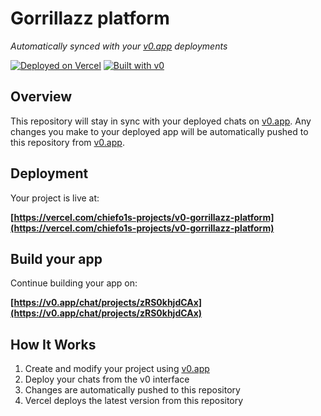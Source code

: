 # Gorrillazz platform

*Automatically synced with your [v0.app](https://v0.app) deployments*

[![Deployed on Vercel](https://img.shields.io/badge/Deployed%20on-Vercel-black?style=for-the-badge&logo=vercel)](https://vercel.com/chiefo1s-projects/v0-gorrillazz-platform)
[![Built with v0](https://img.shields.io/badge/Built%20with-v0.app-black?style=for-the-badge)](https://v0.app/chat/projects/zRS0khjdCAx)

## Overview

This repository will stay in sync with your deployed chats on [v0.app](https://v0.app).
Any changes you make to your deployed app will be automatically pushed to this repository from [v0.app](https://v0.app).

## Deployment

Your project is live at:

**[https://vercel.com/chiefo1s-projects/v0-gorrillazz-platform](https://vercel.com/chiefo1s-projects/v0-gorrillazz-platform)**

## Build your app

Continue building your app on:

**[https://v0.app/chat/projects/zRS0khjdCAx](https://v0.app/chat/projects/zRS0khjdCAx)**

## How It Works

1. Create and modify your project using [v0.app](https://v0.app)
2. Deploy your chats from the v0 interface
3. Changes are automatically pushed to this repository
4. Vercel deploys the latest version from this repository
